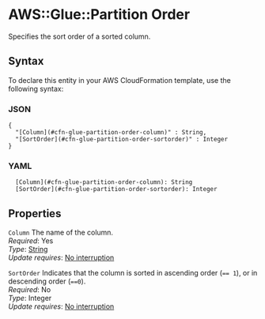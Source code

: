 # AWS::Glue::Partition Order<a name="aws-properties-glue-partition-order"></a>

Specifies the sort order of a sorted column\.

## Syntax<a name="aws-properties-glue-partition-order-syntax"></a>

To declare this entity in your AWS CloudFormation template, use the following syntax:

### JSON<a name="aws-properties-glue-partition-order-syntax.json"></a>

```
{
  "[Column](#cfn-glue-partition-order-column)" : String,
  "[SortOrder](#cfn-glue-partition-order-sortorder)" : Integer
}
```

### YAML<a name="aws-properties-glue-partition-order-syntax.yaml"></a>

```
  [Column](#cfn-glue-partition-order-column): String
  [SortOrder](#cfn-glue-partition-order-sortorder): Integer
```

## Properties<a name="aws-properties-glue-partition-order-properties"></a>

`Column` <a name="cfn-glue-partition-order-column"></a>
The name of the column\.  
_Required_: Yes  
_Type_: [String](aws-properties-glue-partition-column.md)  
_Update requires_: [No interruption](https://docs.aws.amazon.com/AWSCloudFormation/latest/UserGuide/using-cfn-updating-stacks-update-behaviors.html#update-no-interrupt)

`SortOrder` <a name="cfn-glue-partition-order-sortorder"></a>
Indicates that the column is sorted in ascending order \(`== 1`\), or in descending order \(`==0`\)\.  
_Required_: No  
_Type_: Integer  
_Update requires_: [No interruption](https://docs.aws.amazon.com/AWSCloudFormation/latest/UserGuide/using-cfn-updating-stacks-update-behaviors.html#update-no-interrupt)
